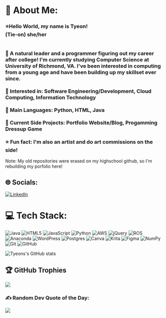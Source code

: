 # 💫 About Me:
### ⭐Hello World, my name is Tyeon! <br>(Tie-on) she/her <br/><br><br>🌸 A natural leader and a programmer figuring out my career after college! I'm currently studying Computer Science at University of Richmond, VA. I've been interested in computing from a young age and have been building up my skillset ever since. <br><br>🌸 Interested in: Software Engineering/Development, Cloud Computing, Information Technology<br><br>🌸 Main Languages: Python, HTML, Java<br><br>🌸 Current Side Projects: Portfolio Website/Blog, Progamming Dressup Game   <br><br>⭐ Fun fact: I'm also an artist and do art commissions on the side!

Note: My old repositories were erased on my highschool github, so I'm rebuilding my porfolio here!
## 🌐 Socials:
[![LinkedIn](https://img.shields.io/badge/LinkedIn-%230077B5.svg?logo=linkedin&logoColor=white)](https://linkedin.com/in/www.linkedin.com/in/tyeon-ford) 

# 💻 Tech Stack:
![Java](https://img.shields.io/badge/java-%23ED8B00.svg?style=for-the-badge&logo=openjdk&logoColor=white) ![HTML5](https://img.shields.io/badge/html5-%23E34F26.svg?style=for-the-badge&logo=html5&logoColor=white) ![JavaScript](https://img.shields.io/badge/javascript-%23323330.svg?style=for-the-badge&logo=javascript&logoColor=%23F7DF1E) ![Python](https://img.shields.io/badge/python-3670A0?style=for-the-badge&logo=python&logoColor=ffdd54) ![AWS](https://img.shields.io/badge/AWS-%23FF9900.svg?style=for-the-badge&logo=amazon-aws&logoColor=white) ![jQuery](https://img.shields.io/badge/jquery-%230769AD.svg?style=for-the-badge&logo=jquery&logoColor=white) ![ROS](https://img.shields.io/badge/ros-%230A0FF9.svg?style=for-the-badge&logo=ros&logoColor=white) ![Anaconda](https://img.shields.io/badge/Anaconda-%2344A833.svg?style=for-the-badge&logo=anaconda&logoColor=white) ![WordPress](https://img.shields.io/badge/WordPress-%23117AC9.svg?style=for-the-badge&logo=WordPress&logoColor=white) ![Postgres](https://img.shields.io/badge/postgres-%23316192.svg?style=for-the-badge&logo=postgresql&logoColor=white) ![Canva](https://img.shields.io/badge/Canva-%2300C4CC.svg?style=for-the-badge&logo=Canva&logoColor=white) ![Krita](https://img.shields.io/badge/Krita-203759?style=for-the-badge&logo=krita&logoColor=EEF37B) ![Figma](https://img.shields.io/badge/figma-%23F24E1E.svg?style=for-the-badge&logo=figma&logoColor=white) ![NumPy](https://img.shields.io/badge/numpy-%23013243.svg?style=for-the-badge&logo=numpy&logoColor=white) ![Git](https://img.shields.io/badge/git-%23F05033.svg?style=for-the-badge&logo=git&logoColor=white) ![GitHub](https://img.shields.io/badge/github-%23121011.svg?style=for-the-badge&logo=github&logoColor=white)

![Tyeons's GitHub stats](https://github-readme-stats.vercel.app/api?username=okmissty&show_icons=true&theme=jolly)


## 🏆 GitHub Trophies
![](https://github-profile-trophy.vercel.app/?username=okmissty&theme=radical&no-frame=true&no-bg=true&margin-w=4)

### ✍️ Random Dev Quote of the Day:
![](https://quotes-github-readme.vercel.app/api?type=horizontal&theme=radical)


